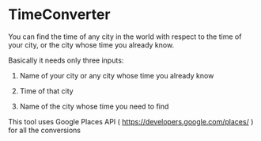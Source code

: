 # TimeConverter
You can find the time of any city in the world with respect to the time of your city, or the city whose time you already know.

Basically it needs only three inputs:

1) Name of your city or any city whose time you already know

2) Time of that city

3) Name of the city whose time you need to find

This tool uses Google Places API ( https://developers.google.com/places/ ) for all the conversions
